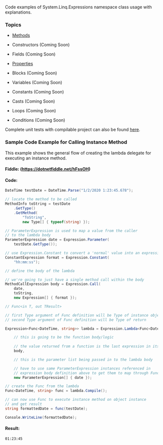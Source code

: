 Code examples of System.Linq.Expressions namespace class usage with explanations.

### Topics

- [Methods](Examples/Methods/)

- Constructors (Coming Soon)

- Fields (Coming Soon)

- [Properties](Examples/Properties/)

- Blocks (Coming Soon)

- Variables (Coming Soon)

- Constants (Coming Soon)

- Casts (Coming Soon)

- Loops (Coming Soon)

- Conditions (Coming Soon)

Complete unit tests with compilable project can also be found [here](https://github.com/bruce-dunwiddie/Linq.Expressions-Examples-Code).

### Sample Code Example for Calling Instance Method

This example shows the general flow of creating the lambda delegate for
executing an instance method. 

#### Fiddle: (https://dotnetfiddle.net/hFssOH)

#### Code:

```csharp
DateTime testDate = DateTime.Parse("1/2/2020 1:23:45.678");

// locate the method to be called
MethodInfo toString = testDate
    .GetType()
    .GetMethod(
        "ToString",
        new Type[] { typeof(string) });

// ParameterExpression is used to map a value from the caller
// to the lambda body
ParameterExpression date = Expression.Parameter(
    testDate.GetType());

// use Expression.Constant to convert a 'normal' value into an expression
ConstantExpression format = Expression.Constant(
    "hh:mm:ss");			

// define the body of the lambda

// we're going to just have a single method call within the body
MethodCallExpression body = Expression.Call(
    date,
    toString,
    new Expression[] { format });

// Func<in T, out TResult>

// first Type argument of Func definition will be Type of instance object
// second Type argument of Func definition will be Type of return

Expression<Func<DateTime, string>> lambda = Expression.Lambda<Func<DateTime, string>>(

    // this is going to be the function body/logic
    
    // the value returned from a function is the last expression in its body
    body,

    // this is the parameter list being passed in to the lambda body

    // have to use same ParameterExpression instances referenced in
    // expression body definition above to get them to map through Func call
    new ParameterExpression[] { date });

// create the Func from the lambda
Func<DateTime, string> func = lambda.Compile();

// can now use Func to execute instance method on object instance
// and get result
string formattedDate = func(testDate);

Console.WriteLine(formattedDate);
```

#### Result:

```
01:23:45
```
